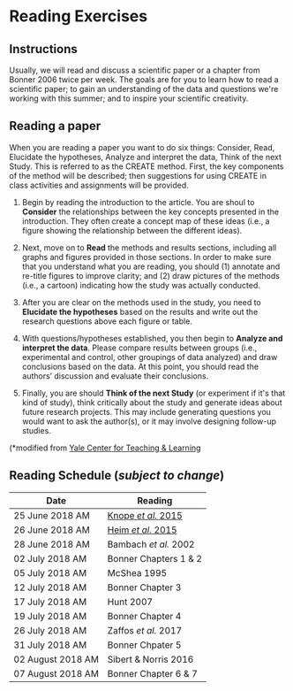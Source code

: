 # Reading Exercises

## Instructions

Usually, we will read and discuss a scientific paper or a chapter from Bonner 2006 twice per week. The goals are for you to learn how to read a scientific paper; to gain an understanding of the data and questions we're working with this summer; and to inspire your scientific creativity.

## Reading a paper

When you are reading a paper you want to do six things: Consider, Read, Elucidate the hypotheses, Analyze and interpret the data, Think of the next Study. This is referred to as the CREATE method. First, the key components of the method will be described; then suggestions for using CREATE in class activities and assignments will be provided.

1. Begin by reading the introduction to the article. You are shoul to **Consider** the relationships between the key concepts presented in the introduction. They often create a concept map of these ideas (i.e., a figure showing the relationship between the different ideas).

2. Next, move on to **Read** the methods and results sections, including all graphs and figures provided in those sections. In order to make sure that you understand what you are reading, you should (1) annotate and re-title figures to improve clarity; and (2) draw pictures of the methods (i.e., a cartoon) indicating how the study was actually conducted.

3. After you are clear on the methods used in the study, you need to **Elucidate the hypotheses** based on the results and write out the research questions above each figure or table.

4. With questions/hypotheses established, you then begin to **Analyze and interpret the data**. Please compare results between groups (i.e., experimental and control, other groupings of data analyzed) and draw conclusions based on the data. At this point, you should read the authors’ discussion and evaluate their conclusions.


5. Finally, you are should **Think of the next Study** (or experiment if it's that kind of study), think critically about the study and generate ideas about future research projects. This may include generating questions you would want to ask the author(s), or it may involve designing follow-up studies.

(*modified from [Yale Center for Teaching & Learning](https://ctl.yale.edu/teaching/ideas-teaching/teaching-journal-articles)

## Reading Schedule (*subject to change*)

Date | Reading
---- | -----
25 June 2018 AM | [Knope *et al.* 2015](papers/KnopeEtAl2015.pdf)
26 June 2018 AM | [Heim *et al.* 2015](papers/HeimEtAl2015.pdf)
28 June 2018 AM | Bambach *et al.* 2002
02 July 2018 AM | Bonner Chapters 1 & 2
05 July 2018 AM | McShea 1995
12 July 2018 AM | Bonner Chapter 3
17 July 2018 AM | Hunt 2007
19 July 2018 AM | Bonner Chapter 4
26 July 2018 AM | Zaffos *et al.* 2017
31 July 2018 AM | Bonner Chpater 5
02 August 2018 AM | Sibert & Norris 2016
07 August 2018 AM | Bonner Chapter 6 & 7
